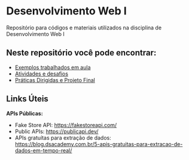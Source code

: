 # Desenvolvimento Web I
Repositório para códigos e materiais utilizados na disciplina de Desenvolvimento Web I

## Neste repositório você pode encontrar:

- [Exemplos trabalhados em aula](Exemplos)
- [Atividades e desafios](atividades)
- [Práticas Dirigidas e Projeto Final](praticas)

## Links Úteis

**APIs Públicas:**
- Fake Store API: https://fakestoreapi.com/
- Public APIs: https://publicapi.dev/
- APIs gratuítas para extração de dados: https://blog.dsacademy.com.br/5-apis-gratuitas-para-extracao-de-dados-em-tempo-real/